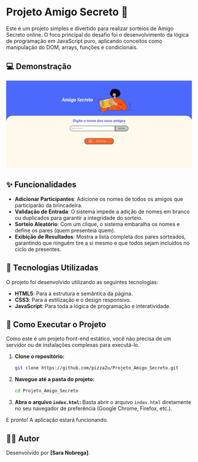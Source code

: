 # Projeto Amigo Secreto 🎁

Este é um projeto simples e divertido para realizar sorteios de Amigo Secreto online. O foco principal do desafio foi o desenvolvimento da lógica de programação em JavaScript puro, aplicando conceitos como manipulação do DOM, arrays, funções e condicionais.

## 💻 Demonstração

![Demonstração do Projeto](image.png)

## ✨ Funcionalidades

-   **Adicionar Participantes**: Adicione os nomes de todos os amigos que participarão da brincadeira.
-   **Validação de Entrada**: O sistema impede a adição de nomes em branco ou duplicados para garantir a integridade do sorteio.
-   **Sorteio Aleatório**: Com um clique, o sistema embaralha os nomes e define os pares (quem presenteia quem).
-   **Exibição de Resultados**: Mostra a lista completa dos pares sorteados, garantindo que ninguém tire a si mesmo e que todos sejam incluídos no ciclo de presentes.

## 🚀 Tecnologias Utilizadas

O projeto foi desenvolvido utilizando as seguintes tecnologias:

-   **HTML5**: Para a estrutura e semântica da página.
-   **CSS3**: Para a estilização e o design responsivo.
-   **JavaScript**: Para toda a lógica de programação e interatividade.

## 📂 Como Executar o Projeto

Como este é um projeto front-end estático, você não precisa de um servidor ou de instalações complexas para executá-lo.

1.  **Clone o repositório:**
    ```bash
    git clone https://github.com/pizza2u/Projeto_Amigo_Secreto.git
    ```
2.  **Navegue até a pasta do projeto:**
    ```bash
    cd Projeto_Amigo_Secreto
    ```
3.  **Abra o arquivo `index.html`:**
    Basta abrir o arquivo `index.html` diretamente no seu navegador de preferência (Google Chrome, Firefox, etc.).

E pronto! A aplicação estará funcionando.

## 👨‍💻 Autor

Desenvolvido por **[Sara Nobrega]**.
